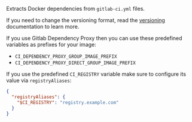 Extracts Docker dependencies from `gitlab-ci.yml` files.

If you need to change the versioning format, read the [versioning](../../versioning/index.md) documentation to learn more.

If you use Gitlab Dependency Proxy then you can use these predefined variables as prefixes for your image:

- `CI_DEPENDENCY_PROXY_GROUP_IMAGE_PREFIX`
- `CI_DEPENDENCY_PROXY_DIRECT_GROUP_IMAGE_PREFIX`

If you use the predefined `CI_REGISTRY` variable make sure to configure its value via `registryAliases`:

```json
{
  "registryAliases": {
    "$CI_REGISTRY": "registry.example.com"
  }
}
```
